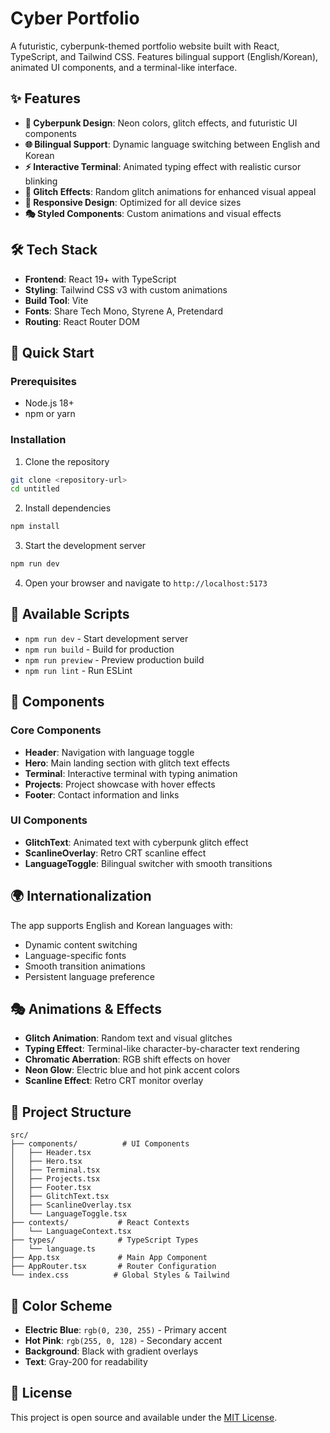 # Cyber Portfolio

A futuristic, cyberpunk-themed portfolio website built with React, TypeScript, and Tailwind CSS. Features bilingual support (English/Korean), animated UI components, and a terminal-like interface.

## ✨ Features

- **🎨 Cyberpunk Design**: Neon colors, glitch effects, and futuristic UI components
- **🌐 Bilingual Support**: Dynamic language switching between English and Korean
- **⚡ Interactive Terminal**: Animated typing effect with realistic cursor blinking
- **🎯 Glitch Effects**: Random glitch animations for enhanced visual appeal
- **📱 Responsive Design**: Optimized for all device sizes
- **🎭 Styled Components**: Custom animations and visual effects

## 🛠️ Tech Stack

- **Frontend**: React 19+ with TypeScript
- **Styling**: Tailwind CSS v3 with custom animations
- **Build Tool**: Vite
- **Fonts**: Share Tech Mono, Styrene A, Pretendard
- **Routing**: React Router DOM

## 🚀 Quick Start

### Prerequisites

- Node.js 18+ 
- npm or yarn

### Installation

1. Clone the repository
```bash
git clone <repository-url>
cd untitled
```

2. Install dependencies
```bash
npm install
```

3. Start the development server
```bash
npm run dev
```

4. Open your browser and navigate to `http://localhost:5173`

## 📝 Available Scripts

- `npm run dev` - Start development server
- `npm run build` - Build for production
- `npm run preview` - Preview production build
- `npm run lint` - Run ESLint

## 🎨 Components

### Core Components
- **Header**: Navigation with language toggle
- **Hero**: Main landing section with glitch text effects
- **Terminal**: Interactive terminal with typing animation
- **Projects**: Project showcase with hover effects
- **Footer**: Contact information and links

### UI Components
- **GlitchText**: Animated text with cyberpunk glitch effect
- **ScanlineOverlay**: Retro CRT scanline effect
- **LanguageToggle**: Bilingual switcher with smooth transitions

## 🌍 Internationalization

The app supports English and Korean languages with:
- Dynamic content switching
- Language-specific fonts
- Smooth transition animations
- Persistent language preference

## 🎭 Animations & Effects

- **Glitch Animation**: Random text and visual glitches
- **Typing Effect**: Terminal-like character-by-character text rendering
- **Chromatic Aberration**: RGB shift effects on hover
- **Neon Glow**: Electric blue and hot pink accent colors
- **Scanline Effect**: Retro CRT monitor overlay

## 📁 Project Structure

```
src/
├── components/          # UI Components
│   ├── Header.tsx
│   ├── Hero.tsx
│   ├── Terminal.tsx
│   ├── Projects.tsx
│   ├── Footer.tsx
│   ├── GlitchText.tsx
│   ├── ScanlineOverlay.tsx
│   └── LanguageToggle.tsx
├── contexts/           # React Contexts
│   └── LanguageContext.tsx
├── types/              # TypeScript Types
│   └── language.ts
├── App.tsx             # Main App Component
├── AppRouter.tsx       # Router Configuration
└── index.css          # Global Styles & Tailwind
```

## 🎨 Color Scheme

- **Electric Blue**: `rgb(0, 230, 255)` - Primary accent
- **Hot Pink**: `rgb(255, 0, 128)` - Secondary accent  
- **Background**: Black with gradient overlays
- **Text**: Gray-200 for readability

## 📄 License

This project is open source and available under the [MIT License](LICENSE).
